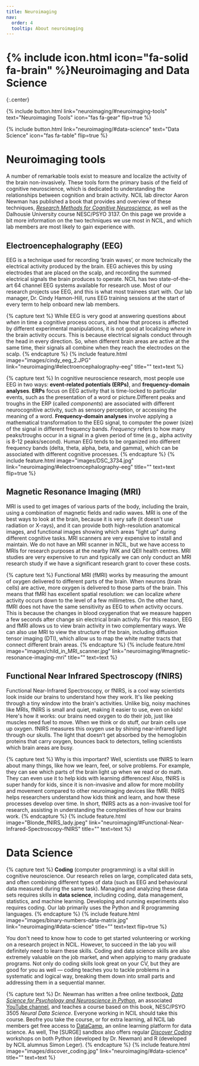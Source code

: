```yaml
---
title: Neuroimaging
nav:
  order: 4
  tooltip: About neuroimaging 
---
```


# {% include icon.html icon="fa-solid fa-brain" %}Neuroimaging and Data Science
{:.center}

{%
  include button.html
  link="neuroimaging/#neuroimaging-tools"
  text="Neuroimaging Tools"
  icon="fas fa-gear"
  flip=true
%}

{%
  include button.html
  link="neuroimaging/#data-science"
  text="Data Science"
  icon="fas fa-table"
  flip=true
%}

# Neuroimaging tools
A number of remarkable tools exist to measure and localize the activity of the brain non-invasively. These tools form the primary basis of the field of cognitive neuroscience, which is dedicated to understanding the relationships between cognition and brain activity. NCIL lab director Aaron Newman has published a book that provides and overview of these techniques, [*Research Methods for Cognitive Neuroscience*](https://us.sagepub.com/en-us/nam/research-methods-for-cognitive-neuroscience/book242924), as well as the Dalhousie University course NESC/PSYO 3137. On this page we provide a bit more information on the two techniques we use most in NCIL, and which lab members are most likely to gain experience with.

## Electroencephalography (EEG)
EEG is a technique used for recording ‘brain waves’, or more technically the electrical activity produced by the brain. EEG achieves this by using electrodes that are placed on the scalp, and recording the summed electrical signals the brain produces to operate. NCIL has two state-of-the-art 64 channel EEG systems available for research use. Most of our research projects use EEG, and this is what most trainees start with. Our lab manager, Dr. Cindy Hamon-Hill, runs EEG training sessions at the start of every term to help onboard new lab members. 

{% capture text %}
While EEG is very good at answering questions about *when* in time a cognitive process occurs, and how that process is affected by different experimental manipulations, it is not good at localizing *where* in the brain activity occurs. This is because electrical signals conduct through the head in every direction. So, when different brain areas are active at the same time, their signals all combine when they reach the electrodes on the scalp. 
{% endcapture %}
{%
  include feature.html
  image="images/cindy_eeg_2.JPG"
  link="neuroimaging/#electroencephalography-eeg"
  title=""
  text=text
%}

{% capture text %}
In cognitive neuroscience research, most people use EEG in two ways: **event-related potentials (ERPs)**, and **frequency-domain analyses**. **ERPs** focus on EEG activity that is time-locked to particular events, such as the presentation of a word or picture.Different peaks and troughs in the ERP (called *components*) are associated with different neurocognitive activity, such as sensory perception, or accessing the meaning of a word. **Frequency-domain analyses** involve applying a mathematical transformation to the EEG signal, to computer the power (size) of the signal in different frequency bands. *Frequency* refers to how many peaks/troughs occur in a signal in a given period of time (e.g., alpha activity is 8-12 peaks/second). Human EEG tends to be organized into different frequency bands (delta, theta, alpha, beta, and gamma), which can be associated with different cognitive processes.
{% endcapture %}
{%
  include feature.html
  image="images/DSC_3734.jpg"
  link="neuroimaging/#electroencephalography-eeg"
  title=""
  text=text
  flip=true
%}

## Magnetic Resonance Imaging (MRI)
MRI is used to get images of various parts of the body, including the brain, using a combination of magnetic fields and radio waves. MRI is one of the best ways to look at the brain, because it is very safe (it doesn't use radiation or X-rays), and it can provide both high-resolution anatomical images, and functional images showing which areas "light up" during different cognitive tasks. MRI scanners are very expensive to install and maintain. We do not have an MRI scanner in NCIL, but we have access to MRIs for research purposes at the nearby IWK and QEII health centres. MRI studies are very expensive to run and typically we can only conduct an MRI research study if we have a significant research grant to cover these costs.

{% capture text %}
Functional MRI (fMRI) works by measuring the amount of oxygen delivered to different parts of the brain. When neurons (brain cells) are active, more oxygen is delivered to those parts of the brain. This means that fMRI has excellent spatial resolution: we can localize *where* activity occurs down to the level of a few millimetres. On the other hand, fMRI does not have the same sensitivity as EEG to *when* activity occurs. This is because the changes in blood oxygenation that we measure happen a few seconds after change sin electrical brain activity. For this reason, EEG and fMRI allows us to view brain activity in two complementary ways. We can also use MRI to view the structure of the brain, including diffusion tensor imaging (DTI), which allow us to map the white matter tracts that connect different brain areas. 
{% endcapture %}
{%
  include feature.html
  image="images/child_in_MRI_scanner.jpg"
  link="neuroimaging/#magnetic-resonance-imaging-mri"
  title=""
  text=text
%}

## Functional Near Infrared Spectroscopy (fNIRS)
Functional Near-Infrared Spectroscopy, or fNIRS, is a cool way scientists look inside our brains to understand how they work. It's like peeking through a tiny window into the brain's activities. Unlike big, noisy machines like MRIs, fNIRS is small and quiet, making it easier to use, even on kids!
Here's how it works: our brains need oxygen to do their job, just like muscles need fuel to move. When we think or do stuff, our brain cells use up oxygen. fNIRS measures this oxygen use by shining near-infrared light through our skulls. The light that doesn’t get absorbed by the hemoglobin proteins that carry oxygen, bounces back to detectors, telling scientists which brain areas are busy.

{% capture text %}
Why is this important? Well, scientists use fNIRS to learn about many things, like how we learn, feel, or solve problems. For example, they can see which parts of the brain light up when we read or do math. They can even use it to help kids with learning differences! Also, fNIRS is super handy for kids, since it is non-invasive and allow for more mobility and movement compared to other neuroimaging devices like fMRI. fNIRS helps researchers understand how kids think and learn, and how these processes develop over time. 
In short, fNIRS acts as a non-invasive tool for research, assisting in understanding the complexities of how our brains work. 
{% endcapture %}
{%
  include feature.html
  image="Blonde_fNIRS_lady.jpeg"
  link="neuroimaging/#Functional-Near-Infrared-Spectroscopy-fNIRS"
  title=""
  text=text
%}


# Data Science
{% capture text %}
**Coding** (computer programming) is a vital skill in cognitive neuroscience. Our research relies on large, complicated data sets, and often combining different types of data (such as EEG and behavioural data measured during the same task). Managing and analyzing these data sets requires skills in **data science**, including coding, data management, statistics, and machine learning. Developing and running experiments also requires coding. Our lab primarily uses the Python and R programming languages.
{% endcapture %}
{%
  include feature.html
  image="images/binary-numbers-data-matrix.jpg"
  link="neuroimaging/#data-science"
  title=""
  text=text
  flip=true
%}

You don't need to know how to code to get started volunteering or working on a research project in NCIL. However, to succeed in the lab you will definitely need to learn these skills. Coding and data science skills are also extremely valuable on the job market, and when applying to many graduate programs. Not only do coding skills look great on your CV, but they are good for you as well — coding teaches you to tackle problems in a systematic and logical way, breaking them down into small parts and addressing them in a sequential manner. 

{% capture text %}
Dr. Newman has written a free online textbook, [*Data Science for Psychology and Neuroscience in Python*](https://neuraldatascience.io), an associated [YouTube channel](https://youtube.com/playlist?list=PLtfEWMIgWS22MMZjPIzBRE2cHhMcvEKwp), and teaches a course based on this book, NESC/PSYO 3505 *Neural Data Science*. Everyone working in NCIL should take this course. Beofre you take the course, or for extra learning, all NCIL lab members get free access to [DataCamp](https://datacamp.com), an online learning platform for data science. As well, The [SURGE] sandbox also offers regular [*Discover Coding*](https://www.surgeinnovation.ca/discover) workshops on both Python (developed by Dr. Newman) and R (developed by NCIL alumnus Simon Leger).
{% endcapture %}
{%
  include feature.html
  image="images/discover_coding.jpg"
  link="neuroimaging/#data-science"
  title=""
  text=text
%}